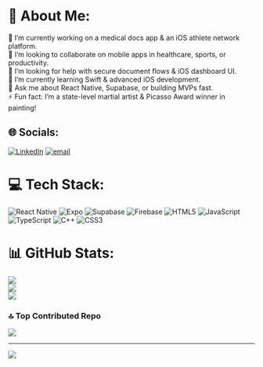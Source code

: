 # 💫 About Me:
🔭 I’m currently working on a medical docs app & an iOS athlete network platform.<br>👯 I’m looking to collaborate on mobile apps in healthcare, sports, or productivity.<br>🤝 I’m looking for help with secure document flows & iOS dashboard UI.<br>🌱 I’m currently learning Swift & advanced iOS development.<br>💬 Ask me about React Native, Supabase, or building MVPs fast.<br>⚡ Fun fact: I’m a state-level martial artist & Picasso Award winner in painting!


## 🌐 Socials:
[![LinkedIn](https://img.shields.io/badge/LinkedIn-%230077B5.svg?logo=linkedin&logoColor=white)](https://linkedin.com/in/vivekjaglan) [![email](https://img.shields.io/badge/Email-D14836?logo=gmail&logoColor=white)](mailto:vivekjaglan34@gmail.com) 

# 💻 Tech Stack:
![React Native](https://img.shields.io/badge/react_native-%2320232a.svg?style=flat&logo=react&logoColor=%2361DAFB) ![Expo](https://img.shields.io/badge/expo-1C1E24?style=flat&logo=expo&logoColor=#D04A37) ![Supabase](https://img.shields.io/badge/Supabase-3ECF8E?style=flat&logo=supabase&logoColor=white) ![Firebase](https://img.shields.io/badge/firebase-%23039BE5.svg?style=flat&logo=firebase) ![HTML5](https://img.shields.io/badge/html5-%23E34F26.svg?style=flat&logo=html5&logoColor=white) ![JavaScript](https://img.shields.io/badge/javascript-%23323330.svg?style=flat&logo=javascript&logoColor=%23F7DF1E) ![TypeScript](https://img.shields.io/badge/typescript-%23007ACC.svg?style=flat&logo=typescript&logoColor=white) ![C++](https://img.shields.io/badge/c++-%2300599C.svg?style=flat&logo=c%2B%2B&logoColor=white) ![CSS3](https://img.shields.io/badge/css3-%231572B6.svg?style=flat&logo=css3&logoColor=white)
# 📊 GitHub Stats:
![](https://github-readme-stats.vercel.app/api?username=gyroneuron&theme=radical&hide_border=false&include_all_commits=true&count_private=false)<br/>
![](https://nirzak-streak-stats.vercel.app/?user=gyroneuron&theme=radical&hide_border=false)<br/>
![](https://github-readme-stats.vercel.app/api/top-langs/?username=gyroneuron&theme=radical&hide_border=false&include_all_commits=true&count_private=false&layout=compact)

### 🔝 Top Contributed Repo
![](https://github-contributor-stats.vercel.app/api?username=gyroneuron&limit=5&theme=dark&combine_all_yearly_contributions=true)

---
[![](https://visitcount.itsvg.in/api?id=gyroneuron&icon=0&color=0)](https://visitcount.itsvg.in)

<!-- Proudly created with GPRM ( https://gprm.itsvg.in ) -->
